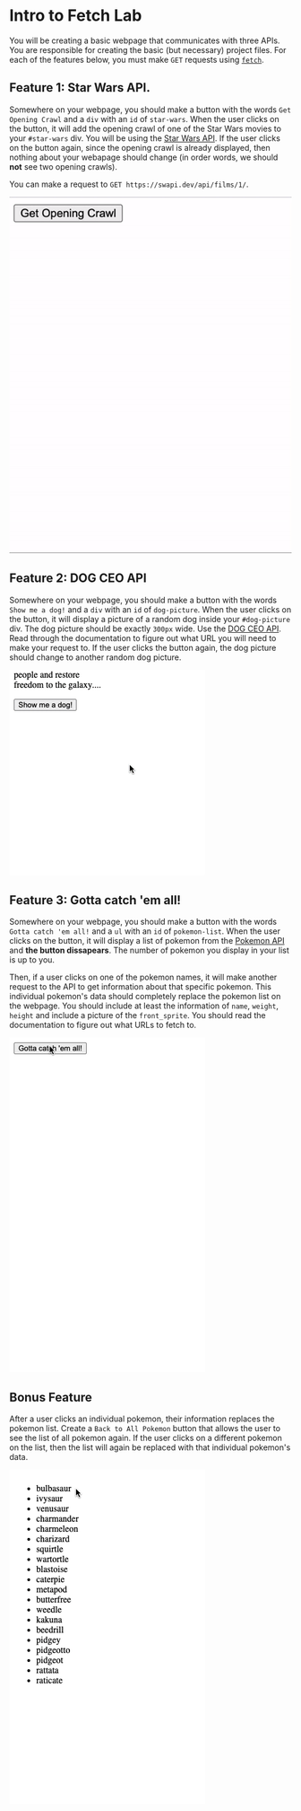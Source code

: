 # Intro to Fetch Lab
 
 You will be creating a basic webpage that communicates with three APIs. You are responsible for creating the basic (but necessary) project files. For each of the features below, you must make `GET` requests using  [`fetch`](https://developer.mozilla.org/en-US/docs/Web/API/Fetch_API/Using_Fetch).
 
 ## Feature 1: Star Wars API.
 
Somewhere on your webpage, you should make a button with the words `Get Opening Crawl` and a `div` with an `id` of `star-wars`. When the user clicks on the button, it will add the opening crawl of one of the Star Wars movies to your `#star-wars` div. You will be using the [Star Wars API](https://swapi.dev/documentation). If the user clicks on the button again, since the opening crawl is already displayed, then nothing about your webapage should change (in order words, we should **not** see two opening crawls).

You can make a request to `GET https://swapi.dev/api/films/1/`.

![feature 1](./assets/feature1.gif)

## Feature 2: DOG CEO API

Somewhere on your webpage, you should make a button with the words `Show me a dog!` and a `div` with an `id` of `dog-picture`. When the user clicks on the button, it will display a picture of a random dog inside your `#dog-picture` div. The dog picture should be exactly `300px` wide. Use the [DOG CEO API](https://dog.ceo/dog-api/documentation/). Read through the documentation to figure out what URL you will need to make your request to. If the user clicks the button again, the dog picture should change to another random dog picture. 

![feature 2](./assets/feature2.gif)

## Feature 3: Gotta catch 'em all!

Somewhere on your webpage, you should make a button with the words `Gotta catch 'em all!` and a `ul` with an `id` of `pokemon-list`. When the user clicks on the button, it will display a list of pokemon from the [Pokemon API](https://pokeapi.co/docs/v2) and **the button dissapears**. The number of pokemon you display in your list is up to you. 

Then, if a user clicks on one of the pokemon names, it will make another request to the API to get information about that specific pokemon. This individual pokemon's data should completely replace the pokemon list on the webpage. You should include at least the information of `name`, `weight`, `height` and include a picture of the `front_sprite`. You should read the documentation to figure out what URLs to fetch to. 

![feature 3](./assets/feature3.gif)

## Bonus Feature 

After a user clicks an individual pokemon, their information replaces the pokemon list. Create a `Back to All Pokemon` button that allows the user to see the list of all pokemon again. If the user clicks on a different pokemon on the list, then the list will again be replaced with that individual pokemon's data.

![feature 4](./assets/feature4.gif)
